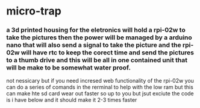 # micro-trap

### a 3d printed housing for the eletronics will hold a rpi-02w to take the pictures then the power will be managed by a arduino nano that will also send a signal to take the picture and the rpi-02w will have rtc to keep the corect time and send the pictures to a thumb drive and this will be all in one contained unit that will be make to be somewhat water proof.

not nessicary but if you need incresed web functionality of the rpi-02w you can do a series of comands in the rerminal to help with the low ram but this can make hte sd card wear out faster so up to you  but jsut exciute the code is i have below and it should make it 2-3 times faster 
